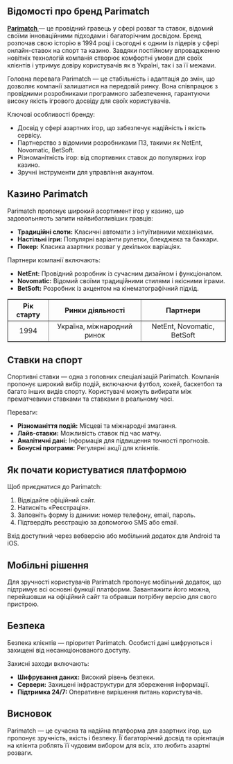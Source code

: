 <h2>Відомості про бренд Parimatch</h2>
<p><strong>
<a href="https://kerch.com.ua/">Parimatch </a>
</strong> — це провідний гравець у сфері розваг та ставок, відомий своїми інноваційними підходами і багаторічним досвідом. Бренд розпочав свою історію в 1994 році і сьогодні є одним із лідерів у сфері онлайн-ставок на спорт та казино. Завдяки постійному впровадженню новітніх технологій компанія створює комфортні умови для своїх клієнтів і утримує довіру користувачів як в Україні, так і за її межами.</p>
<p>Головна перевага Parimatch — це стабільність і адаптація до змін, що дозволяє компанії залишатися на передовій ринку. Вона співпрацює з провідними розробниками програмного забезпечення, гарантуючи високу якість ігрового досвіду для своїх користувачів.</p>

<p>Ключові особливості бренду:</p>
<ul>
  <li>Досвід у сфері азартних ігор, що забезпечує надійність і якість сервісу.</li>
  <li>Партнерство з відомими розробниками ПЗ, такими як NetEnt, Novomatic, BetSoft.</li>
  <li>Різноманітність ігор: від спортивних ставок до популярних ігор казино.</li>
  <li>Зручні інструменти для управління акаунтом.</li>
</ul>

<h2>Казино Parimatch</h2>
<p>Parimatch пропонує широкий асортимент ігор у казино, що задовольняють запити найвибагливіших гравців:</p>
<ul>
  <li><strong>Традиційні слоти:</strong> Класичні автомати з інтуїтивними механіками.</li>
  <li><strong>Настільні ігри:</strong> Популярні варіанти рулетки, блекджека та баккари.</li>
  <li><strong>Покер:</strong> Класика азартних розваг у декількох варіаціях.</li>
</ul>
<p>Партнери компанії включають:</p>
<ul>
  <li><strong>NetEnt:</strong> Провідний розробник із сучасним дизайном і функціоналом.</li>
  <li><strong>Novomatic:</strong> Відомий своїми традиційними стилями і якісними іграми.</li>
  <li><strong>BetSoft:</strong> Розробник із акцентом на кінематографічний підхід.</li>
</ul>
<table border="1" style="width:100%; text-align:center; border-collapse:collapse;">
  <tr>
    <th>Рік старту</th>
    <th>Ринки діяльності</th>
    <th>Партнери</th>
  </tr>
  <tr>
    <td>1994</td>
    <td>Україна, міжнародний ринок</td>
    <td>NetEnt, Novomatic, BetSoft</td>
  </tr>
</table>

<h2>Ставки на спорт</h2>
<p>Спортивні ставки — одна з головних спеціалізацій Parimatch. Компанія пропонує широкий вибір подій, включаючи футбол, хокей, баскетбол та багато інших видів спорту. Користувачі можуть вибирати між прематчевими ставками та ставками в реальному часі.</p>
<p>Переваги:</p>
<ul>
  <li><strong>Різноманіття подій:</strong> Місцеві та міжнародні змагання.</li>
  <li><strong>Лайв-ставки:</strong> Можливість ставок під час матчу.</li>
  <li><strong>Аналітичні дані:</strong> Інформація для підвищення точності прогнозів.</li>
  <li><strong>Бонусні програми:</strong> Регулярні акції для клієнтів.</li>
</ul>

<h2>Як почати користуватися платформою</h2>
<p>Щоб приєднатися до Parimatch:</p>
<ol>
  <li>Відвідайте офіційний сайт.</li>
  <li>Натисніть «Реєстрація».</li>
  <li>Заповніть форму із даними: номер телефону, email, пароль.</li>
  <li>Підтвердіть реєстрацію за допомогою SMS або email.</li>
</ol>
<p>Вхід доступний через вебверсію або мобільний додаток для Android та iOS.</p>

<h2>Мобільні рішення</h2>
<p>Для зручності користувачів Parimatch пропонує мобільний додаток, що підтримує всі основні функції платформи. Завантажити його можна, перейшовши на офіційний сайт та обравши потрібну версію для свого пристрою.</p>

<h2>Безпека</h2>
<p>Безпека клієнтів — пріоритет Parimatch. Особисті дані шифруються і захищені від несанкціонованого доступу.</p>
<p>Захисні заходи включають:</p>
<ul>
  <li><strong>Шифрування даних:</strong> Високий рівень безпеки.</li>
  <li><strong>Сервери:</strong> Захищені інфраструктури для збереження інформації.</li>
  <li><strong>Підтримка 24/7:</strong> Оперативне вирішення питань користувачів.</li>
</ul>

<h2>Висновок</h2>
<p>Parimatch — це сучасна та надійна платформа для азартних ігор, що пропонує зручність, якість і безпеку. Її багаторічний досвід та орієнтація на клієнта роблять її чудовим вибором для всіх, хто любить азартні розваги.</p>
